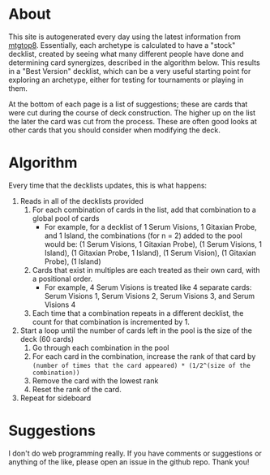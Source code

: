 # About

This site is autogenerated every day using the latest information from [mtgtop8](http://mtgtop8.com). Essentially, each archetype is calculated to have a "stock" decklist, created by seeing what many different people have done and determining card synergizes, described in the algorithm below. This results in a "Best Version" decklist, which can be a very useful starting point for exploring an archetype, either for testing for tournaments or playing in them.

At the bottom of each page is a list of suggestions; these are cards that were cut during the course of deck construction. The higher up on the list the later the card was cut from the process. These are often good looks at other cards that you should consider when modifying the deck.

# Algorithm

Every time that the decklists updates, this is what happens:

1. Reads in all of the decklists provided
    1. For each combination of cards in the list, add that combination to a global pool of cards
        * For example, for a decklist of 1 Serum Visions, 1 Gitaxian Probe, and 1 Island, the combinations (for n = 2) added to the pool would be: (1 Serum Visions, 1 Gitaxian Probe), (1 Serum Visions, 1 Island), (1 Gitaxian Probe, 1 Island), (1 Serum Vision), (1 Gitaxian Probe), (1 Island)
    2. Cards that exist in multiples are each treated as their own card, with a positional order.
        * For example, 4 Serum Visions is treated like 4 separate cards: Serum Visions 1, Serum Visions 2, Serum Visions 3, and Serum Visions 4
    3. Each time that a combination repeats in a different decklist, the count for that combination is incremented by 1.
2. Start a loop until the number of cards left in the pool is the size of the deck (60 cards)
    1. Go through each combination in the pool
    2. For each card in the combination, increase the rank of that card by ``(number of times that the card appeared) * (1/2^(size of the combination))``
    3. Remove the card with the lowest rank
    4. Reset the rank of the card.
3. Repeat for sideboard

# Suggestions

I don't do web programming really. If you have comments or suggestions or anything of the like, please open an issue in the github repo. Thank you!